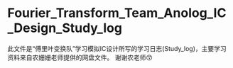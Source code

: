 # Fourier_Transform_Team_Anolog_IC_Design_Study_log
此文件是“傅里叶变换队”学习模拟IC设计所写的学习日志(Study_log)，主要学习资料来自农姗姗老师提供的网盘文件。
谢谢农老师😙
